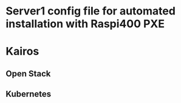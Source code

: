 # Server1 config file for automated installation with Raspi400 PXE


# Kairos
## Open Stack
## Kubernetes
